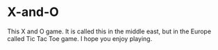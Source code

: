 # X-and-O
This X and O game. It is called this in the middle east, but in the Europe called Tic Tac Toe game. I hope you enjoy playing.
